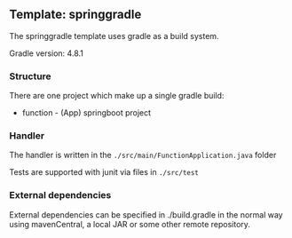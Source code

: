## Template: springgradle

The springgradle template uses gradle as a build system.

Gradle version: 4.8.1

### Structure

There are one project which make up a single gradle build:

- function - (App) springboot project

### Handler

The handler is written in the `./src/main/FunctionApplication.java` folder

Tests are supported with junit via files in `./src/test`

### External dependencies

External dependencies can be specified in ./build.gradle in the normal way using mavenCentral, a local JAR or some other remote repository.

